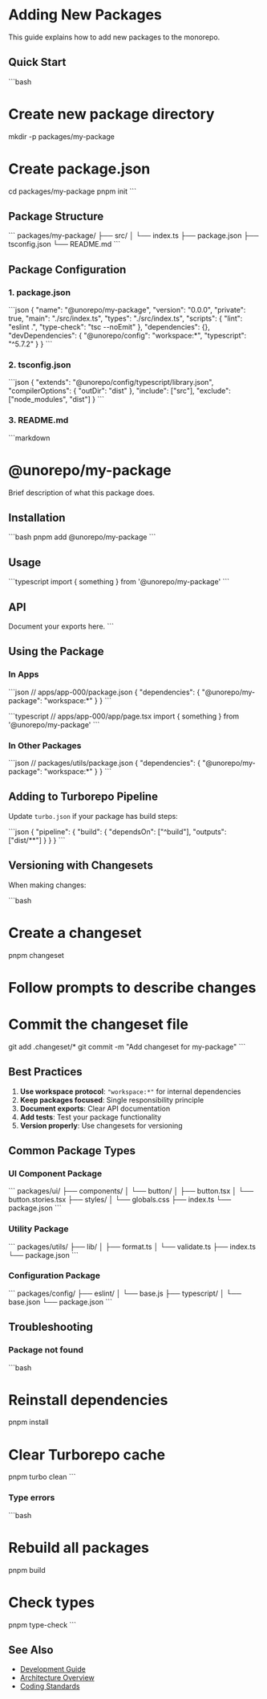 # Adding New Packages

This guide explains how to add new packages to the monorepo.

## Quick Start

\`\`\`bash
# Create new package directory
mkdir -p packages/my-package

# Create package.json
cd packages/my-package
pnpm init
\`\`\`

## Package Structure

\`\`\`
packages/my-package/
├── src/
│   └── index.ts
├── package.json
├── tsconfig.json
└── README.md
\`\`\`

## Package Configuration

### 1. package.json

\`\`\`json
{
  "name": "@unorepo/my-package",
  "version": "0.0.0",
  "private": true,
  "main": "./src/index.ts",
  "types": "./src/index.ts",
  "scripts": {
    "lint": "eslint .",
    "type-check": "tsc --noEmit"
  },
  "dependencies": {},
  "devDependencies": {
    "@unorepo/config": "workspace:*",
    "typescript": "^5.7.2"
  }
}
\`\`\`

### 2. tsconfig.json

\`\`\`json
{
  "extends": "@unorepo/config/typescript/library.json",
  "compilerOptions": {
    "outDir": "dist"
  },
  "include": ["src"],
  "exclude": ["node_modules", "dist"]
}
\`\`\`

### 3. README.md

\`\`\`markdown
# @unorepo/my-package

Brief description of what this package does.

## Installation

\`\`\`bash
pnpm add @unorepo/my-package
\`\`\`

## Usage

\`\`\`typescript
import { something } from '@unorepo/my-package'
\`\`\`

## API

Document your exports here.
\`\`\`

## Using the Package

### In Apps

\`\`\`json
// apps/app-000/package.json
{
  "dependencies": {
    "@unorepo/my-package": "workspace:*"
  }
}
\`\`\`

\`\`\`typescript
// apps/app-000/app/page.tsx
import { something } from '@unorepo/my-package'
\`\`\`

### In Other Packages

\`\`\`json
// packages/utils/package.json
{
  "dependencies": {
    "@unorepo/my-package": "workspace:*"
  }
}
\`\`\`

## Adding to Turborepo Pipeline

Update `turbo.json` if your package has build steps:

\`\`\`json
{
  "pipeline": {
    "build": {
      "dependsOn": ["^build"],
      "outputs": ["dist/**"]
    }
  }
}
\`\`\`

## Versioning with Changesets

When making changes:

\`\`\`bash
# Create a changeset
pnpm changeset

# Follow prompts to describe changes
# Commit the changeset file
git add .changeset/*
git commit -m "Add changeset for my-package"
\`\`\`

## Best Practices

1. **Use workspace protocol**: `"workspace:*"` for internal dependencies
2. **Keep packages focused**: Single responsibility principle
3. **Document exports**: Clear API documentation
4. **Add tests**: Test your package functionality
5. **Version properly**: Use changesets for versioning

## Common Package Types

### UI Component Package

\`\`\`
packages/ui/
├── components/
│   └── button/
│       ├── button.tsx
│       └── button.stories.tsx
├── styles/
│   └── globals.css
├── index.ts
└── package.json
\`\`\`

### Utility Package

\`\`\`
packages/utils/
├── lib/
│   ├── format.ts
│   └── validate.ts
├── index.ts
└── package.json
\`\`\`

### Configuration Package

\`\`\`
packages/config/
├── eslint/
│   └── base.js
├── typescript/
│   └── base.json
└── package.json
\`\`\`

## Troubleshooting

### Package not found

\`\`\`bash
# Reinstall dependencies
pnpm install

# Clear Turborepo cache
pnpm turbo clean
\`\`\`

### Type errors

\`\`\`bash
# Rebuild all packages
pnpm build

# Check types
pnpm type-check
\`\`\`

## See Also

- [Development Guide](./development.md)
- [Architecture Overview](../architecture/overview.md)
- [Coding Standards](../standards/coding-standards.md)
